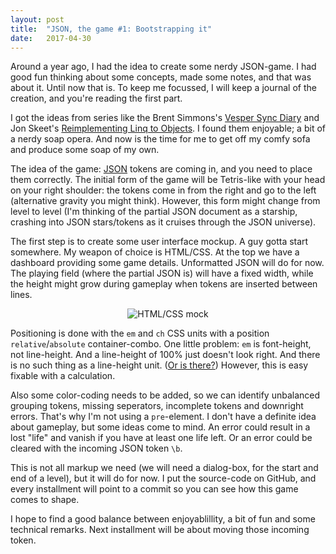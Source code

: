 ```yaml
---
layout: post
title:  "JSON, the game #1: Bootstrapping it"
date:   2017-04-30
---
```


Around a year ago, I had the idea to create some nerdy JSON-game. I had good fun thinking about some concepts, made some notes, and that was about it. Until now that is. To keep me focussed, I will keep a journal of the creation, and you're reading the first part.

I got the ideas from series like the Brent Simmons's [Vesper Sync Diary][vesper-diary] and Jon Skeet's [Reimplementing Linq to Objects][linq-diary]. I found them enjoyable; a bit of a nerdy soap opera. And now is the time for me to get off my comfy sofa and produce some soap of my own.

The idea of the game: [JSON][json] tokens are coming in, and you need to place them correctly. The initial form of the game will be Tetris-like with your head on your right shoulder: the tokens come in from the right and go to the left (alternative gravity you might think). However, this form might change from level to level (I'm thinking of the partial JSON document as a starship, crashing into JSON stars/tokens as it cruises through the JSON universe).

The first step is to create some user interface mockup. A guy gotta start somewhere. My weapon of choice is HTML/CSS. At the top we have a dashboard providing some game details. Unformatted JSON will do for now. The playing field (where the partial JSON is) will have a fixed width, while the height might grow during gameplay when tokens are inserted between lines. 

<html><center style="margin-bottom:1em"><img src="{{site.baseurl}}/images/json-html-mock.png" alt="HTML/CSS mock" title="HTML/CSS mock: the 'ue' token will go from the right to the left"></center></html>


Positioning is done with the `em` and `ch` CSS units with a position `relative`/`absolute` container-combo. One little problem: `em` is font-height, not line-height. And a line-height of 100% just doesn't look right. And there is no such thing as a line-height unit. ([Or is there?][lh-unit]) However, this is easy fixable with a calculation.

Also some color-coding needs to be added, so we can identify unbalanced grouping tokens, missing seperators, incomplete tokens and downright errors. That's why I'm not using a `pre`-element. I don't have a definite idea about gameplay, but some ideas come to mind. An error could result in a lost "life" and vanish if you have at least one life left. Or an error could be cleared with the incoming JSON token `\b`.

This is not all markup we need (we will need a dialog-box, for the start and end of a level), but it will do for now. I put the source-code on GitHub, and every installment will point to a commit so you can see how this game comes to shape.

I hope to find a good balance between enjoyablillity, a bit of fun and some technical remarks. 
Next installment will be about moving those incoming token.


[vesper-diary]: http://inessential.com/vespersyncdiary
[linq-diary]: https://codeblog.jonskeet.uk/2011/02/23/reimplementing-linq-to-objects-part-45-conclusion-and-list-of-posts/
[json]: http://json.org
[lh-unit]: https://developer.mozilla.org/en-US/docs/Web/CSS/length#Font-relative_lengths "Line-height unit ln; unimplemented with an unknown specification"
